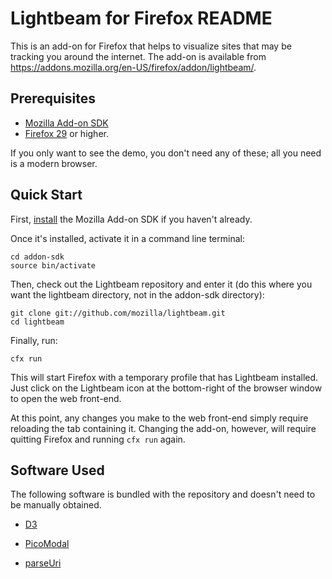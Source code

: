 # Lightbeam for Firefox README

This is an add-on for Firefox that helps to visualize sites that may be tracking you around the internet. The add-on is available from https://addons.mozilla.org/en-US/firefox/addon/lightbeam/.


## Prerequisites

* [Mozilla Add-on SDK][ASDK]
* [Firefox 29][] or higher.

If you only want to see the demo, you don't need any of these; all you need is a modern browser.

## Quick Start

First, [install][] the Mozilla Add-on SDK if you haven't already.

Once it's installed, activate it in a command line terminal:

    cd addon-sdk
    source bin/activate

Then, check out the Lightbeam repository and enter it (do this where you want the lightbeam directory, not in the addon-sdk directory):

    git clone git://github.com/mozilla/lightbeam.git
    cd lightbeam

Finally, run:

    cfx run

This will start Firefox with a temporary profile that has Lightbeam installed. Just click on the Lightbeam icon at the bottom-right of the browser window to open the web front-end.

At this point, any changes you make to the web front-end simply require reloading the tab containing it. Changing the add-on, however, will require quitting Firefox and running `cfx run` again.

  [install]: https://developer.mozilla.org/en-US/Add-ons/SDK/Tutorials/Installation

## Software Used

The following software is bundled with the repository and doesn't need to be manually obtained.

* [D3][]
* [PicoModal][]
* [parseUri][]

  [ASDK]: https://addons.mozilla.org/en-US/developers/builder
  [D3]: http://mbostock.github.com/d3/
  [parseUri]: http://blog.stevenlevithan.com/code
  [PicoModal]: https://github.com/Nycto/PicoModal
  [Firefox 29]: http://www.mozilla.com/en-US/firefox/fx/
